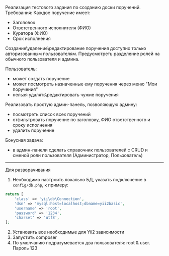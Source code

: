 Реализация тестового задания по созданию доски поручений. Требования:
Каждое поручение имеет:

- Заголовок
- Ответственного исполнителя (ФИО)
- Куратора (ФИО)
- Срок исполнения

Создание\удаление\редактирование поручения доступно только авторизованным пользователям.
Предусмотреть разделение ролей на обычного пользователя и админа.

Пользователь:

- может создать поручение
- может посмотреть назначенные ему поручения через меню "Мои поручения"
- нельзя удалять\редактировать чужие поручения

Реализовать простую админ-панель, позволяющую админу:

- посмотреть список всех поручений
- отфильтровать поручение по заголовку, ФИО ответственного и сроку исполнения
- удалить поручение

Бонусная задача:

- в админ-панели сделать справочник пользователей с CRUD и сменой роли пользователя (Администратор, Пользователь)
-------------


Для разворачивания
1. Необходимо настроить локально БД, указать подключение в `config/db.php`, к примеру:
```php
return [
    'class' => 'yii\db\Connection',
    'dsn' => 'mysql:host=localhost;dbname=yii2basic',
    'username' => 'root',
    'password' => '1234',
    'charset' => 'utf8',
];
```
2. Установить все необходимые для  Yii2 зависимости
3. Запустить composer
4. По умолчанию подразумевается два пользователя: root & user. Пароль 123
